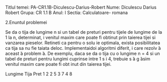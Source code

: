 Titlul temei:  PA-CR1.1B-Diculescu-Darius-Robert
		Nume: Diculescu Darius Robert
		Grupa: CR 1.1 B
		Anul: I
		Sectia: Calculatoare- romana
		



2.Enuntul problemei

 Se da o tija de lungime n si un tabel de preturi pentru tijele de
lungime de la 1 la n, determinat, i venitul maxim care poate fi obtinut
prin taierea tijei si vanzarea pieselor. Retineti ca pentru o solu ie optimala, exista posibilitatea ca tija sa nu fie taiata deloc. Implementaidoi algoritmi diferit, i care rezolv ̆a aceast ̆a problem ̆a. De exemplu, daca se da o tija cu o lungime n = 4 si un tabel de preturi pentru lungimi cuprinse intre 1 s i 4, trebuie s ̆a g ̆asim venitul maxim care poate fi
obt inut din taierea tijei.

Lungime Tija       Pret
  1                            2
  2                            5
  3                            7
  4                            8 
